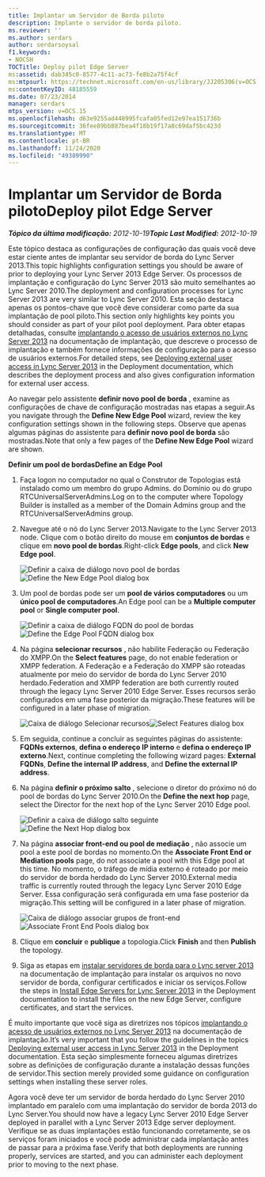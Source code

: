 ```yaml
---
title: Implantar um Servidor de Borda piloto
description: Implante o servidor de borda piloto.
ms.reviewer: ''
ms.author: serdars
author: serdarsoysal
f1.keywords:
- NOCSH
TOCTitle: Deploy pilot Edge Server
ms:assetid: dab345c0-8577-4c11-ac73-fe8b2a75f4cf
ms:mtpsurl: https://technet.microsoft.com/en-us/library/JJ205306(v=OCS.15)
ms:contentKeyID: 48185559
ms.date: 07/23/2014
manager: serdars
mtps_version: v=OCS.15
ms.openlocfilehash: d63e9255ad448995fcafa05fed12e97ea151736b
ms.sourcegitcommit: 36fee89bb887bea4f18b19f17a8c69daf5bc423d
ms.translationtype: MT
ms.contentlocale: pt-BR
ms.lasthandoff: 11/24/2020
ms.locfileid: "49389990"
---
```

# <a name="deploy-pilot-edge-server"></a><span data-ttu-id="22993-103">Implantar um Servidor de Borda piloto</span><span class="sxs-lookup"><span data-stu-id="22993-103">Deploy pilot Edge Server</span></span>

<div data-xmlns="http://www.w3.org/1999/xhtml">

<div class="topic" data-xmlns="http://www.w3.org/1999/xhtml" data-msxsl="urn:schemas-microsoft-com:xslt" data-cs="https://msdn.microsoft.com/">

<div data-asp="https://msdn2.microsoft.com/asp">



</div>

<div id="mainSection">

<div id="mainBody"><span data-ttu-id="22993-104">

<span> </span></span><span class="sxs-lookup"><span data-stu-id="22993-104">

<span> </span></span></span>

<span data-ttu-id="22993-105">_**Tópico da última modificação:** 2012-10-19_</span><span class="sxs-lookup"><span data-stu-id="22993-105">_**Topic Last Modified:** 2012-10-19_</span></span>

<span data-ttu-id="22993-106">Este tópico destaca as configurações de configuração das quais você deve estar ciente antes de implantar seu servidor de borda do Lync Server 2013.</span><span class="sxs-lookup"><span data-stu-id="22993-106">This topic highlights configuration settings you should be aware of prior to deploying your Lync Server 2013 Edge Server.</span></span> <span data-ttu-id="22993-107">Os processos de implantação e configuração do Lync Server 2013 são muito semelhantes ao Lync Server 2010.</span><span class="sxs-lookup"><span data-stu-id="22993-107">The deployment and configuration processes for Lync Server 2013 are very similar to Lync Server 2010.</span></span> <span data-ttu-id="22993-108">Esta seção destaca apenas os pontos-chave que você deve considerar como parte da sua implantação de pool piloto.</span><span class="sxs-lookup"><span data-stu-id="22993-108">This section only highlights key points you should consider as part of your pilot pool deployment.</span></span> <span data-ttu-id="22993-109">Para obter etapas detalhadas, consulte [implantando o acesso de usuários externos no Lync Server 2013](lync-server-2013-deploying-external-user-access.md) na documentação de implantação, que descreve o processo de implantação e também fornece informações de configuração para o acesso de usuários externos.</span><span class="sxs-lookup"><span data-stu-id="22993-109">For detailed steps, see [Deploying external user access in Lync Server 2013](lync-server-2013-deploying-external-user-access.md) in the Deployment documentation, which describes the deployment process and also gives configuration information for external user access.</span></span>

<span data-ttu-id="22993-110">Ao navegar pelo assistente **definir novo pool de borda** , examine as configurações de chave de configuração mostradas nas etapas a seguir.</span><span class="sxs-lookup"><span data-stu-id="22993-110">As you navigate through the **Define New Edge Pool** wizard, review the key configuration settings shown in the following steps.</span></span> <span data-ttu-id="22993-111">Observe que apenas algumas páginas do assistente para **definir novo pool de borda** são mostradas.</span><span class="sxs-lookup"><span data-stu-id="22993-111">Note that only a few pages of the **Define New Edge Pool** wizard are shown.</span></span>

<span data-ttu-id="22993-112">**Definir um pool de bordas**</span><span class="sxs-lookup"><span data-stu-id="22993-112">**Define an Edge Pool**</span></span>

1.  <span data-ttu-id="22993-113">Faça logon no computador no qual o Construtor de Topologias está instalado como um membro do grupo Admins. do Domínio ou do grupo RTCUniversalServerAdmins.</span><span class="sxs-lookup"><span data-stu-id="22993-113">Log on to the computer where Topology Builder is installed as a member of the Domain Admins group and the RTCUniversalServerAdmins group.</span></span>

2.  <span data-ttu-id="22993-114">Navegue até o nó do Lync Server 2013.</span><span class="sxs-lookup"><span data-stu-id="22993-114">Navigate to the Lync Server 2013 node.</span></span> <span data-ttu-id="22993-115">Clique com o botão direito do mouse em **conjuntos de bordas** e clique em **novo pool de bordas**.</span><span class="sxs-lookup"><span data-stu-id="22993-115">Right-click **Edge pools**, and click **New Edge pool**.</span></span>
    
    <span data-ttu-id="22993-116">![Definir a caixa de diálogo novo pool de bordas](images/JJ205306.a90d388c-49ff-4620-a19d-42e2f1bb559c(OCS.15).jpg "Definir a caixa de diálogo novo pool de bordas")</span><span class="sxs-lookup"><span data-stu-id="22993-116">![Define the New Edge Pool dialog box](images/JJ205306.a90d388c-49ff-4620-a19d-42e2f1bb559c(OCS.15).jpg "Define the New Edge Pool dialog box")</span></span>

3.  <span data-ttu-id="22993-117">Um pool de bordas pode ser um **pool de vários computadores** ou um **único pool de computadores**.</span><span class="sxs-lookup"><span data-stu-id="22993-117">An Edge pool can be a **Multiple computer pool** or **Single computer pool**.</span></span>
    
    <span data-ttu-id="22993-118">![Definir a caixa de diálogo FQDN do pool de bordas](images/JJ205306.4904fe8f-537c-4e66-a399-1bd8a316dc10(OCS.15).jpg "Definir a caixa de diálogo FQDN do pool de bordas")</span><span class="sxs-lookup"><span data-stu-id="22993-118">![Define the Edge Pool FQDN dialog box](images/JJ205306.4904fe8f-537c-4e66-a399-1bd8a316dc10(OCS.15).jpg "Define the Edge Pool FQDN dialog box")</span></span>

4.  <span data-ttu-id="22993-119">Na página **selecionar recursos** , não habilite Federação ou Federação do XMPP.</span><span class="sxs-lookup"><span data-stu-id="22993-119">On the **Select features** page, do not enable federation or XMPP federation.</span></span> <span data-ttu-id="22993-120">A Federação e a Federação do XMPP são roteadas atualmente por meio do servidor de borda do Lync Server 2010 herdado.</span><span class="sxs-lookup"><span data-stu-id="22993-120">Federation and XMPP federation are both currently routed through the legacy Lync Server 2010 Edge Server.</span></span> <span data-ttu-id="22993-121">Esses recursos serão configurados em uma fase posterior da migração.</span><span class="sxs-lookup"><span data-stu-id="22993-121">These features will be configured in a later phase of migration.</span></span>
    
    <span data-ttu-id="22993-122">![Caixa de diálogo Selecionar recursos](images/JJ205306.cb0b45a4-2856-45ba-bd97-e49fafbb077e(OCS.15).jpg "Caixa de diálogo Selecionar recursos")</span><span class="sxs-lookup"><span data-stu-id="22993-122">![Select Features dialog box](images/JJ205306.cb0b45a4-2856-45ba-bd97-e49fafbb077e(OCS.15).jpg "Select Features dialog box")</span></span>

5.  <span data-ttu-id="22993-123">Em seguida, continue a concluir as seguintes páginas do assistente: **FQDNs externos**, **defina o endereço IP interno** e **defina o endereço IP externo**.</span><span class="sxs-lookup"><span data-stu-id="22993-123">Next, continue completing the following wizard pages: **External FQDNs**, **Define the internal IP address**, and **Define the external IP address**.</span></span>

6.  <span data-ttu-id="22993-124">Na página **definir o próximo salto** , selecione o diretor do próximo nó do pool de bordas do Lync Server 2010.</span><span class="sxs-lookup"><span data-stu-id="22993-124">On the **Define the next hop** page, select the Director for the next hop of the Lync Server 2010 Edge pool.</span></span>
    
    <span data-ttu-id="22993-125">![Definir a caixa de diálogo salto seguinte](images/JJ205306.11baf3ea-74f5-4eb7-8650-b03b3b190416(OCS.15).jpg "Definir a caixa de diálogo salto seguinte")</span><span class="sxs-lookup"><span data-stu-id="22993-125">![Define the Next Hop dialog box](images/JJ205306.11baf3ea-74f5-4eb7-8650-b03b3b190416(OCS.15).jpg "Define the Next Hop dialog box")</span></span>

7.  <span data-ttu-id="22993-126">Na página **associar front-end ou pool de mediação** , não associe um pool a este pool de bordas no momento.</span><span class="sxs-lookup"><span data-stu-id="22993-126">On the **Associate Front End or Mediation pools** page, do not associate a pool with this Edge pool at this time.</span></span> <span data-ttu-id="22993-127">No momento, o tráfego de mídia externo é roteado por meio do servidor de borda herdado do Lync Server 2010.</span><span class="sxs-lookup"><span data-stu-id="22993-127">External media traffic is currently routed through the legacy Lync Server 2010 Edge Server.</span></span> <span data-ttu-id="22993-128">Essa configuração será configurada em uma fase posterior da migração.</span><span class="sxs-lookup"><span data-stu-id="22993-128">This setting will be configured in a later phase of migration.</span></span>
    
    <span data-ttu-id="22993-129">![Caixa de diálogo associar grupos de front-end](images/JJ205306.fe0da887-7b51-4564-afc5-d57da95a2eb6(OCS.15).jpg "Caixa de diálogo associar grupos de front-end")</span><span class="sxs-lookup"><span data-stu-id="22993-129">![Associate Front End Pools dialog box](images/JJ205306.fe0da887-7b51-4564-afc5-d57da95a2eb6(OCS.15).jpg "Associate Front End Pools dialog box")</span></span>

8.  <span data-ttu-id="22993-130">Clique em **concluir** e **publique** a topologia.</span><span class="sxs-lookup"><span data-stu-id="22993-130">Click **Finish** and then **Publish** the topology.</span></span>

9.  <span data-ttu-id="22993-131">Siga as etapas em [instalar servidores de borda para o Lync server 2013](lync-server-2013-install-edge-servers.md) na documentação de implantação para instalar os arquivos no novo servidor de borda, configurar certificados e iniciar os serviços.</span><span class="sxs-lookup"><span data-stu-id="22993-131">Follow the steps in [Install Edge Servers for Lync Server 2013](lync-server-2013-install-edge-servers.md) in the Deployment documentation to install the files on the new Edge Server, configure certificates, and start the services.</span></span>

<span data-ttu-id="22993-132">É muito importante que você siga as diretrizes nos tópicos [implantando o acesso de usuários externos no Lync Server 2013](lync-server-2013-deploying-external-user-access.md) na documentação de implantação.</span><span class="sxs-lookup"><span data-stu-id="22993-132">It’s very important that you follow the guidelines in the topics [Deploying external user access in Lync Server 2013](lync-server-2013-deploying-external-user-access.md) in the Deployment documentation.</span></span> <span data-ttu-id="22993-133">Esta seção simplesmente forneceu algumas diretrizes sobre as definições de configuração durante a instalação dessas funções de servidor.</span><span class="sxs-lookup"><span data-stu-id="22993-133">This section merely provided some guidance on configuration settings when installing these server roles.</span></span>

<span data-ttu-id="22993-134">Agora você deve ter um servidor de borda herdado do Lync Server 2010 implantado em paralelo com uma implantação do servidor de borda 2013 do Lync Server.</span><span class="sxs-lookup"><span data-stu-id="22993-134">You should now have a legacy Lync Server 2010 Edge Server deployed in parallel with a Lync Server 2013 Edge server deployment.</span></span> <span data-ttu-id="22993-135">Verifique se as duas implantações estão funcionando corretamente, se os serviços foram iniciados e você pode administrar cada implantação antes de passar para a próxima fase.</span><span class="sxs-lookup"><span data-stu-id="22993-135">Verify that both deployments are running properly, services are started, and you can administer each deployment prior to moving to the next phase.</span></span>

<span data-ttu-id="22993-136"></div>

<span> </span>

</div>

</div>

</span><span class="sxs-lookup"><span data-stu-id="22993-136"></div>

<span> </span>

</div>

</div>

</span></span></div>

